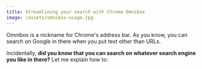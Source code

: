 ```yaml
---
title: Streamlining your search with Chrome Omnibox
image: /assets/omnibox-usage.jpg
---
```

Omnibox is a nickname for Chrome's address bar.
As you know, you can search on Google in there
when you put text other than URLs.

Incidentally, **did you know that you can search on whatever search engine
you like in there?** Let me explain how to:
